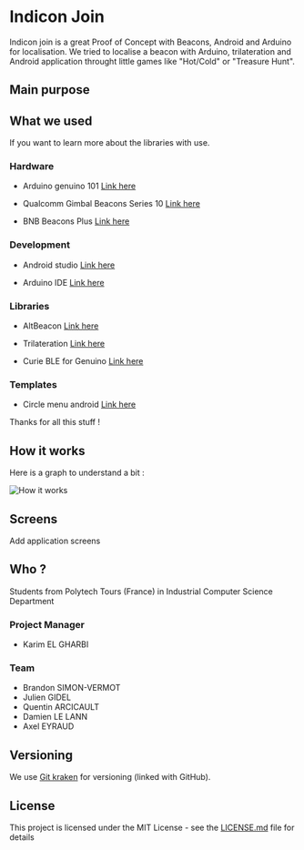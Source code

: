 # Indicon Join

Indicon join is a great Proof of Concept with Beacons, Android and Arduino for localisation.
We tried to localise a beacon with Arduino, trilateration and Android application throught little games like "Hot/Cold" or "Treasure Hunt".

## Main purpose



## What we used

If you want to learn more about the libraries with use.

### Hardware

- Arduino genuino 101
[Link here](https://store.arduino.cc/genuino-101)

- Qualcomm Gimbal Beacons Series 10
[Link here](https://store.gimbal.com/collections/beacons/products/s10)

- BNB Beacons Plus
[Link here](https://www.bnbeacon.com/Beacon_Plus.html)

### Development

- Android studio
[Link here](https://developer.android.com/studio/)

- Arduino IDE
[Link here](https://www.arduino.cc/en/Main/Software)

### Libraries

- AltBeacon
[Link here](https://github.com/AltBeacon/android-beacon-library)

- Trilateration
[Link here](https://github.com/lemmingapex/trilateration)

- Curie BLE for Genuino
[Link here](https://www.arduino.cc/en/Reference/CurieBLE)

### Templates

- Circle menu android
[Link here](https://github.com/Ramotion/circle-menu-android)

Thanks for all this stuff !

## How it works

Here is a graph to understand a bit :

![How it works](https://image.noelshack.com/fichiers/2018/21/1/1526939700-explicationgraph.png)

## Screens

Add application screens

## Who ?

Students from Polytech Tours (France) in Industrial Computer Science Department

### Project Manager
* Karim EL GHARBI

### Team
* Brandon SIMON-VERMOT
* Julien GIDEL
* Quentin ARCICAULT
* Damien LE LANN
* Axel EYRAUD

## Versioning

We use [Git kraken](https://www.gitkraken.com/) for versioning (linked with GitHub).

## License

This project is licensed under the MIT License - see the [LICENSE.md](LICENSE.md) file for details
